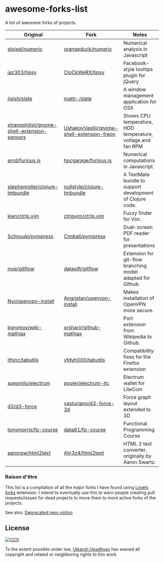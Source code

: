 # awesome-forks-list

A list of awesome forks of projects.

| Original | Fork | Notes |
| --- | --- | --- |
| [sloisel/numeric](https://github.com/sloisel/numeric) | [orangeduck/numeric](https://github.com/orangeduck/numeric) | Numerical analysis in Javascript |
| [jaz303/tipsy](https://github.com/jaz303/tipsy) | [CloCkWeRX/tipsy](https://github.com/CloCkWeRX/tipsy) | Facebook-style tooltips plugin for jQuery |
| [jigish/slate](https://github.com/jigish/slate) | [mattr-/slate](https://github.com/mattr-/slate) | A window management application for OSX |
| [xtranophilist/gnome-shell-extension-sensors](https://github.com/xtranophilist/gnome-shell-extension-sensors) | [UshakovVasilii/gnome-shell-extension-freon](https://github.com/UshakovVasilii/gnome-shell-extension-freon) | Shows CPU temperature, HDD temperature, voltage and fan RPM |
| [amd/furious.js](https://github.com/amd/furious.js) | [hpcgarage/furious.js](https://github.com/hpcgarage/furious.js) | Numerical computations in Javascript. |
| [stephenroller/clojure-tmbundle](https://github.com/stephenroller/clojure-tmbundle) | [nullstyle/clojure-tmbundle](https://github.com/nullstyle/clojure-tmbundle) | A TextMate bundle to support development of Clojure code. |
[kien/ctrlp.vim](https://github.com/kien/ctrlp.vim) | [ctrlpvim/ctrlp.vim](https://github.com/ctrlpvim/ctrlp.vim) | Fuzzy finder for Vim. |
| [Schnouki/pympress](https://github.com/Schnouki/pympress) | [Cimbali/pympress](https://github.com/Cimbali/pympress) | Dual-screen PDF reader for presentations |
| [nvie/gitflow](https://github.com/nvie/gitflow) | [datasift/gitflow](https://github.com/datasift/gitflow) | Extension for git-flow branching model adapted for Github. |
| [Nyr/openvpn-install](https://github.com/Nyr/openvpn-install) | [Angristan/openvpn-install](https://github.com/Angristan/openvpn-install) | Makes installation of OpenVPN more secure. |
| [bgromov/wiki-mathjax](https://github.com/bgromov/wiki-mathjax) | [orsharir/github-mathjax](https://github.com/orsharir/github-mathjax) | Port extension from Wikipedia to Github. |
| [ithinc/tabutils](https://github.com/ithinc/tabutils) | [yfdyh000/tabutils](https://github.com/yfdyh000/tabutils) | Compatibility fixes for the Firefox extension |
| [spesmilo/electrum](https://github.com/spesmilo/electrum) | [pooler/electrum-ltc](https://github.com/pooler/electrum-ltc) | Electrum wallet for LiteCoin |
| [d3/d3-force](https://github.com/d3/d3-force) | [vasturiano/d3-force-3d](https://github.com/vasturiano/d3-force-3d) | Force graph layout extended to 3D |
| [tonymorris/fp-course](https://github.com/tonymorris/fp-course) | [data61/fp-course](https://github.com/data61/fp-course) | Functional Programming Course |
| [aaronsw/html2text](https://github.com/aaronsw/html2text) | [Alir3z4/html2text](https://github.com/Alir3z4/html2text) | HTML 2 text converter, originally by Aaron Swartz. |


### Raison d'être

This list is a compilation of all the major forks I have found using [Lovely forks](https://github.com/musically-ut/lovely-forks) extension. I intend to eventually use this to warn people creating pull requests/issues for dead projects to move them to more active forks of the projects.

See also: [Deprecated repo option](https://github.com/isaacs/github/issues/144)


## License

[![CC0](http://mirrors.creativecommons.org/presskit/buttons/88x31/svg/cc-zero.svg)](https://creativecommons.org/publicdomain/zero/1.0/)

To the extent possible under law, [Utkarsh Upadhyay](http://musicallyut.in) has waived all copyright and related or neighboring rights to this work.
